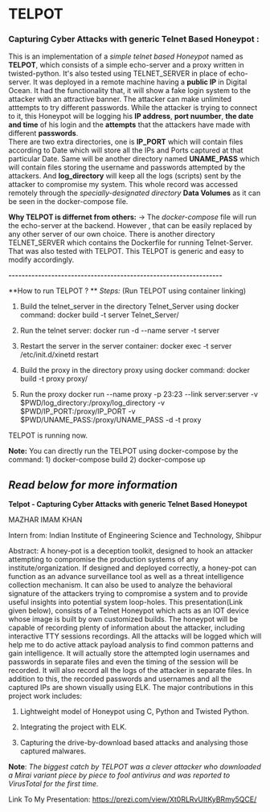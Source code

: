 # TELPOT  
### Capturing Cyber Attacks with generic Telnet Based Honeypot :
This is an implementation of a _simple telnet based Honeypot_ named as **TELPOT**, which consists of a simple echo-server and a proxy written in twisted-python. It's also tested using TELNET_SERVER in place of echo-server. It was deployed in a remote machine having a **public IP** in Digital Ocean.
It had the functionality that, it will show a fake login system to the attacker with an attractive banner. The attacker can make unlimited atttempts to try different passwords. While the attacker is trying to connect to it, this Honeypot will be logging his **IP address**, **port nuumber**, **the date and time** of his login and the **attempts** that the attackers have made with different **passwords**.  
There are two extra directories, one is **IP_PORT** which will contain files according to Date which will store all the IPs and Ports captured at that particular Date. Same will be another directory named **UNAME_PASS** which will contain files storing the username and passwords attempted by the attackers.  And **log_directory** will keep all the logs (scripts) sent by the attacker to compromise my system.
This whole record was accessed remotely through the _specially-designated directory_ **Data Volumes** as it can be seen in the docker-compose file.

**Why TELPOT is differnet from others:**
-> The _docker-compose_ file will run the echo-server at the backend. However , that can be easily replaced by any other server of our own choice. There is another directory TELNET_SERVER which contains the Dockerfile for running Telnet-Server. That was also tested with TELPOT.
This TELPOT is generic and easy to modify accordingly.

**-----------------------------------------------------------------**

**How to run TELPOT ? **
_Steps:_ (Run TELPOT using container linking)
1) Build the telnet_server in the directory Telnet_Server using docker command:
             docker build -t server Telnet_Server/
             
2) Run the telnet server:
             docker run -d --name server -t server
 
3) Restart the server in the server container:
            docker exec -t server /etc/init.d/xinetd restart

4) Build the proxy in the directory proxy using docker command:
             docker build -t proxy proxy/
             
4) Run the proxy 
             docker run --name proxy -p 23:23 --link server:server -v $PWD/log_directory:/proxy/log_directory -v $PWD/IP_PORT:/proxy/IP_PORT -v $PWD/UNAME_PASS:/proxy/UNAME_PASS -d -t proxy
             
TELPOT is running now.

**Note:** You can directly run the TELPOT using docker-compose by the command:
              1) docker-compose build
              2) docker-compose up

_Read below for more information_
---------------------------------------------------------------------------------------------------------------------------------
**Telpot - Capturing Cyber Attacks with generic Telnet Based Honeypot**

MAZHAR IMAM KHAN

Intern from:  Indian Institute of Engineering Science and Technology, Shibpur

Abstract: A honey-pot is a deception toolkit, designed to hook an attacker attempting to compromise the production systems of any institute/organization. If designed and deployed correctly, a honey-pot can function as an advance surveillance tool as well as a threat intelligence collection mechanism. It can also be used to analyze the behavioral signature of the attackers trying to compromise a system and to provide useful insights into potential system loop-holes. This presentation(Link given below), consists of a Telnet Honeypot which acts as an IOT device whose image is built by own customized builds. The honeypot will be capable of recording plenty of information about the attacker, including interactive TTY sessions recordings. All the attacks will be logged which will help me to do active attack payload analysis to find common patterns and gain intelligence. It will actually store the attempted login usernames and passwords in separate files and even the timing of the session will be recorded. It will also record all the logs of the attacker in separate files. In addition to this, the recorded passwords and usernames and all the captured IPs are shown visually using ELK. 
The major contributions in this project work includes:

1.  Lightweight model of Honeypot using C, Python and Twisted Python.

2. Integrating the project with ELK.

3. Capturing the drive-by-download based attacks and analysing those captured malwares.

**Note**: _The biggest catch by TELPOT was a clever attacker who downloaded a Mirai variant piece by piece to fool antivirus and was reported to VirusTotal for the first time._

Link To My Presentation: https://prezi.com/view/Xt0RLRvUItKyBRmy5QCE/
